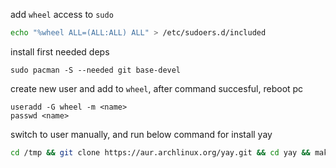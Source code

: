 

add `wheel` access to `sudo` 
```sh
echo "%wheel ALL=(ALL:ALL) ALL" > /etc/sudoers.d/included
```

install first needed deps
```
sudo pacman -S --needed git base-devel
```

create new user and add to `wheel`, after command succesful, reboot pc
```
useradd -G wheel -m <name>
passwd <name>
```


switch to user manually, and run below command for install yay
```sh
cd /tmp && git clone https://aur.archlinux.org/yay.git && cd yay && makepkg -si
```
